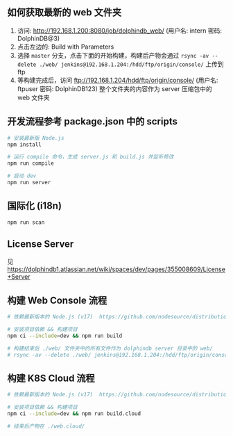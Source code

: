 ## 如何获取最新的 web 文件夹
1. 访问: http://192.168.1.200:8080/job/dolphindb_web/  (用户名: intern 密码: DolphinDB@3)
2. 点击左边的: Build with Parameters
3. 选择 `master` 分支，点击下面的开始构建，构建后产物会通过 `rsync -av --delete ./web/ jenkins@192.168.1.204:/hdd/ftp/origin/console/` 上传到 ftp
4. 等构建完成后，访问 ftp://192.168.1.204/hdd/ftp/origin/console/ (用户名: ftpuser 密码: DolphinDB123) 整个文件夹的内容作为 server 压缩包中的 web 文件夹

## 开发流程参考 package.json 中的 scripts
```sh
# 安装最新版 Node.js
npm install

# 运行 compile 命令，生成 server.js 和 build.js 并监听修改
npm run compile

# 启动 dev 
npm run server
```

## 国际化 (i18n)
```sh
npm run scan
```

## License Server
见 https://dolphindb1.atlassian.net/wiki/spaces/dev/pages/355008609/License+Server


## 构建 Web Console 流程
```sh
# 依赖最新版本的 Node.js (v17)  https://github.com/nodesource/distributions/blob/master/README.md

# 安装项目依赖 && 构建项目
npm ci --include=dev && npm run build

# 构建结束后 ./web/ 文件夹中的所有文件作为 dolphindb server 目录中的 web/
# rsync -av --delete ./web/ jenkins@192.168.1.204:/hdd/ftp/origin/console/
```

## 构建 K8S Cloud 流程
```sh
# 依赖最新版本的 Node.js (v17)  https://github.com/nodesource/distributions/blob/master/README.md

# 安装项目依赖 && 构建项目
npm ci --include=dev && npm run build.cloud

# 结束后产物在 ./web.cloud/
```
